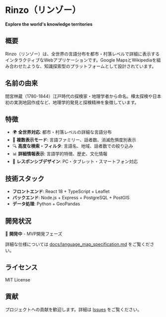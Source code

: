 # Rinzo（リンゾー）

**Explore the world's knowledge territories**

## 概要

Rinzo（リンゾー）は、全世界の言語分布を都市・村落レベルで詳細に表示するインタラクティブなWebアプリケーションです。Google MapsとWikipediaを組み合わせたような、知識探索型のプラットフォームとして設計されています。

## 名前の由来

間宮林蔵（1780-1844）江戸時代の探検家・地理学者から命名。樺太探検や日本初の実測地図作成など、地理学的発見と探検精神を象徴しています。

## 特徴

- 🌍 **全世界対応**: 都市・村落レベルの詳細な言語分布
- 🎨 **複数表示モード**: 言語ファミリー、話者数、消滅危惧度別表示
- 🔍 **高度な検索・フィルタ**: 言語名、地域、話者数での絞り込み
- 📊 **詳細情報表示**: 言語学的特徴、歴史、文化情報
- 📱 **レスポンシブデザイン**: PC・タブレット・スマートフォン対応

## 技術スタック

- **フロントエンド**: React 18 + TypeScript + Leaflet
- **バックエンド**: Node.js + Express + PostgreSQL + PostGIS
- **データ処理**: Python + GeoPandas

## 開発状況

🚧 **開発中** - MVP開発フェーズ

詳細な仕様については [docs/language_map_specification.md](docs/language_map_specification.md) をご覧ください。

## ライセンス

MIT License

## 貢献

プロジェクトへの貢献を歓迎します。詳細は [Issues](https://github.com/tomoki39/rinzo/issues) をご覧ください。